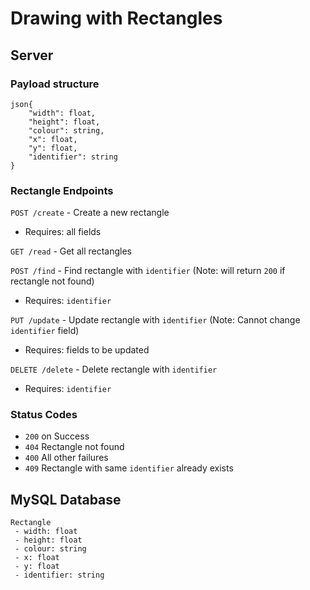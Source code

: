 

# Drawing with Rectangles
## Server

### Payload structure
```
json{ 
    "width": float,
    "height": float,
    "colour": string,
    "x": float,
    "y": float,
    "identifier": string
}
```

### Rectangle Endpoints
`POST /create` - Create a new rectangle
- Requires: all fields

`GET /read` - Get all rectangles

`POST /find` - Find rectangle with `identifier` (Note: will return `200` if rectangle not found)
- Requires: `identifier` 

`PUT /update` - Update rectangle with `identifier` (Note: Cannot change `identifier` field)
- Requires: fields to be updated

`DELETE /delete` - Delete rectangle with `identifier`
- Requires: `identifier` 


### Status Codes
- `200` on Success
- `404` Rectangle not found
- `400` All other failures
- `409` Rectangle with same `identifier` already exists


## MySQL Database
```
Rectangle
 - width: float
 - height: float
 - colour: string
 - x: float
 - y: float
 - identifier: string
```
